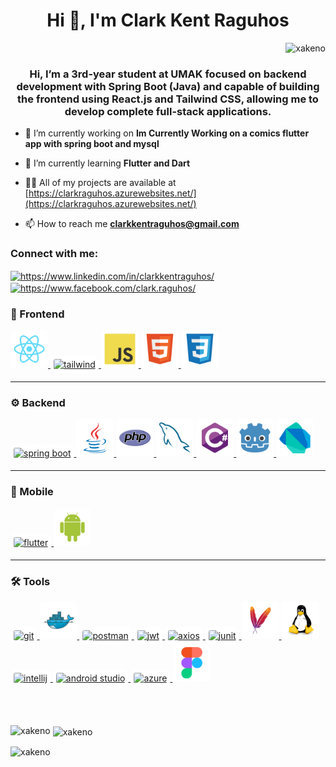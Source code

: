 <h1 align="center">Hi 👋, I'm Clark Kent Raguhos </h1>
<p align="right"> <img src="https://komarev.com/ghpvc/?username=xakeno&label=Profile%20views&color=0e75b6&style=flat" alt="xakeno" /> </p>

<h3 align="center">Hi, I’m a 3rd-year student at UMAK focused on backend development with Spring Boot (Java) and capable of building the frontend using React.js and Tailwind CSS, allowing me to develop complete full-stack applications.</h3>

- 🔭 I’m currently working on **Im Currently Working on a comics flutter app with spring boot and mysql**

- 🌱 I’m currently learning **Flutter and Dart**

- 👨‍💻 All of my projects are available at [https://clarkraguhos.azurewebsites.net/](https://clarkraguhos.azurewebsites.net/)

- 📫 How to reach me **clarkkentraguhos@gmail.com**

<h3 align="left">Connect with me:</h3>
<p align="left">
<a href="https://linkedin.com/in/https://www.linkedin.com/in/clarkkentraguhos/" target="blank"><img align="center" src="https://raw.githubusercontent.com/rahuldkjain/github-profile-readme-generator/master/src/images/icons/Social/linked-in-alt.svg" alt="https://www.linkedin.com/in/clarkkentraguhos/" height="30" width="40" /></a>
<a href="https://fb.com/https://www.facebook.com/clark.raguhos/" target="blank"><img align="center" src="https://raw.githubusercontent.com/rahuldkjain/github-profile-readme-generator/master/src/images/icons/Social/facebook.svg" alt="https://www.facebook.com/clark.raguhos/" height="30" width="40" /></a>
</p>

### 🚀 Frontend
<p align="left">
  <a href="https://reactjs.org/" target="_blank" rel="noreferrer">
    <img src="https://raw.githubusercontent.com/devicons/devicon/master/icons/react/react-original.svg" alt="react" width="50" height="50" style="background:white; padding:5px; border-radius:8px;"/>
  </a>
  <a href="https://tailwindcss.com/" target="_blank" rel="noreferrer">
    <img src="https://www.vectorlogo.zone/logos/tailwindcss/tailwindcss-icon.svg" alt="tailwind" width="50" height="50" style="background:white; padding:5px; border-radius:8px;"/>
  </a>
  <a href="https://developer.mozilla.org/en-US/docs/Web/JavaScript" target="_blank" rel="noreferrer">
    <img src="https://raw.githubusercontent.com/devicons/devicon/master/icons/javascript/javascript-original.svg" alt="javascript" width="50" height="50" style="background:white; padding:5px; border-radius:8px;"/>
  </a>
  <a href="https://developer.mozilla.org/en-US/docs/Web/HTML" target="_blank" rel="noreferrer">
    <img src="https://raw.githubusercontent.com/devicons/devicon/master/icons/html5/html5-original.svg" alt="html5" width="50" height="50" style="background:white; padding:5px; border-radius:8px;"/>
  </a>
  <a href="https://developer.mozilla.org/en-US/docs/Web/CSS" target="_blank" rel="noreferrer">
    <img src="https://raw.githubusercontent.com/devicons/devicon/master/icons/css3/css3-original.svg" alt="css3" width="50" height="50" style="background:white; padding:5px; border-radius:8px;"/>
  </a>
</p>

---

### ⚙️ Backend
<p align="left">
  <a href="https://spring.io/projects/spring-boot" target="_blank" rel="noreferrer">
    <img src="https://www.vectorlogo.zone/logos/springio/springio-icon.svg" alt="spring boot" width="50" height="50" style="background:white; padding:5px; border-radius:8px;"/>
  </a>
  <a href="https://docs.oracle.com/en/java/" target="_blank" rel="noreferrer">
    <img src="https://raw.githubusercontent.com/devicons/devicon/master/icons/java/java-original.svg" alt="java" width="50" height="50" style="background:white; padding:5px; border-radius:8px;"/>
  </a>
  <a href="https://www.php.net/" target="_blank" rel="noreferrer">
    <img src="https://raw.githubusercontent.com/devicons/devicon/master/icons/php/php-original.svg" alt="php" width="50" height="50" style="background:white; padding:5px; border-radius:8px;"/>
  </a>
  <a href="https://www.mysql.com/" target="_blank" rel="noreferrer">
    <img src="https://raw.githubusercontent.com/devicons/devicon/master/icons/mysql/mysql-original.svg" alt="mysql" width="50" height="50" style="background:white; padding:5px; border-radius:8px;"/>
  </a>
  <a href="https://learn.microsoft.com/en-us/dotnet/csharp/" target="_blank" rel="noreferrer">
    <img src="https://raw.githubusercontent.com/devicons/devicon/master/icons/csharp/csharp-original.svg" alt="csharp" width="50" height="50" style="background:white; padding:5px; border-radius:8px;"/>
  </a>
  <a href="https://godotengine.org/" target="_blank" rel="noreferrer">
    <img src="https://raw.githubusercontent.com/devicons/devicon/master/icons/godot/godot-original.svg" alt="gdscript" width="50" height="50" style="background:white; padding:5px; border-radius:8px;"/>
  </a>
  <a href="https://dart.dev/" target="_blank" rel="noreferrer">
    <img src="https://raw.githubusercontent.com/devicons/devicon/master/icons/dart/dart-original.svg" alt="dart" width="50" height="50" style="background:white; padding:5px; border-radius:8px;"/>
  </a>
</p>

---

### 📱 Mobile
<p align="left">
  <a href="https://flutter.dev/" target="_blank" rel="noreferrer">
    <img src="https://www.vectorlogo.zone/logos/flutterio/flutterio-icon.svg" alt="flutter" width="50" height="50" style="background:white; padding:5px; border-radius:8px;"/>
  </a>
  <a href="https://developer.android.com" target="_blank" rel="noreferrer">
    <img src="https://raw.githubusercontent.com/devicons/devicon/master/icons/android/android-original.svg" alt="android" width="50" height="50" style="background:white; padding:5px; border-radius:8px;"/>
  </a>
</p>

---

### 🛠 Tools
<p align="left">
  <a href="https://git-scm.com/" target="_blank" rel="noreferrer">
    <img src="https://www.vectorlogo.zone/logos/git-scm/git-scm-icon.svg" alt="git" width="50" height="50" style="background:white; padding:5px; border-radius:8px;"/>
  </a>
  <a href="https://www.docker.com/" target="_blank" rel="noreferrer">
    <img src="https://raw.githubusercontent.com/devicons/devicon/master/icons/docker/docker-original.svg" 
         alt="docker" width="50" height="50" 
         style="background:white; padding:5px; border-radius:8px;"/>
  </a>
  <a href="https://www.postman.com/" target="_blank" rel="noreferrer">
    <img src="https://www.vectorlogo.zone/logos/getpostman/getpostman-icon.svg" alt="postman" width="50" height="50" style="background:white; padding:5px; border-radius:8px;"/>
  </a>
  <a href="https://jwt.io/" target="_blank" rel="noreferrer">
    <img src="https://jwt.io/img/pic_logo.svg" 
         alt="jwt" width="50" height="50" 
         style="background:white; padding:5px; border-radius:8px;"/>
  </a>
  <a href="https://axios-http.com/" target="_blank" rel="noreferrer">
    <img src="https://www.vectorlogo.zone/logos/axios/axios-icon.svg" 
         alt="axios" width="50" height="50" 
         style="background:white; padding:5px; border-radius:8px;"/>
  </a>
  <a href="https://junit.org/" target="_blank" rel="noreferrer">
    <img src="https://junit.org/junit5/assets/img/junit5-logo.png" 
         alt="junit" width="50" height="50" 
         style="background:white; padding:5px; border-radius:8px;"/>
  </a>
  <a href="https://maven.apache.org/" target="_blank" rel="noreferrer">
    <img src="https://raw.githubusercontent.com/devicons/devicon/master/icons/maven/maven-original.svg" alt="maven" width="50" height="50" style="background:white; padding:5px; border-radius:8px;"/>
  </a>
  <a href="https://www.linux.org/" target="_blank" rel="noreferrer">
    <img src="https://raw.githubusercontent.com/devicons/devicon/master/icons/linux/linux-original.svg" alt="linux" width="50" height="50" style="background:white; padding:5px; border-radius:8px;"/>
  </a>
  <a href="https://www.jetbrains.com/idea/" target="_blank" rel="noreferrer">
    <img src="https://resources.jetbrains.com/storage/products/company/brand/logos/IntelliJ_IDEA_icon.svg" alt="intellij" width="50" height="50" style="background:white; padding:5px; border-radius:8px;"/>
  </a>
  <a href="https://developer.android.com/studio" target="_blank" rel="noreferrer">
    <img src="https://upload.wikimedia.org/wikipedia/commons/thumb/c/c1/Android_Studio_icon_%282023%29.svg/128px-Android_Studio_icon_%282023%29.svg.png?20230919062400" alt="android studio" width="50" height="50" style="background:white; padding:5px; border-radius:8px;"/>
  </a>
  <a href="https://azure.microsoft.com/" target="_blank" rel="noreferrer">
    <img src="https://www.vectorlogo.zone/logos/microsoft_azure/microsoft_azure-icon.svg" alt="azure" width="50" height="50" style="background:white; padding:5px; border-radius:8px;"/>
  </a>
  <a href="https://www.figma.com/" target="_blank" rel="noreferrer">
    <img src="https://raw.githubusercontent.com/devicons/devicon/master/icons/figma/figma-original.svg" 
         alt="figma" width="50" height="50" 
         style="background:white; padding:5px; border-radius:8px;"/>
  </a>

</p>


</br>
</br>
<p>
  <p><img align="left" src="https://github-readme-stats.vercel.app/api/top-langs?username=xakeno&show_icons=true&locale=en&layout=compact&theme=transparent&hide_border=false&title_color=ffffff&text_color=ffffff&icon_color=ffffff" alt="xakeno" /></p>

  <p>&nbsp;<img align="center" src="https://github-readme-stats.vercel.app/api?username=xakeno&show_icons=true&locale=en&theme=transparent&hide_border=false&title_color=ffffff&text_color=ffffff&icon_color=ffffff" alt="xakeno" /></p>
</p>

<p><img align="center" src="https://github-readme-streak-stats.herokuapp.com/?user=xakeno&theme=transparent&hide_border=false&ring=ffffff&fire=ffffff&currStreakLabel=ffffff&sideNums=ffffff&sideLabels=ffffff&dates=ffffff" alt="xakeno" /></p>



